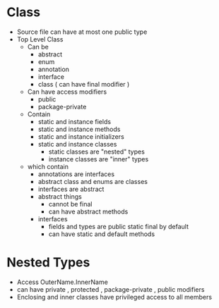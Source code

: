 # Class
 - Source file can have at most one public type 
 - Top Level Class 
   - Can be 
      - abstract
      - enum
      - annotation
      - interface
      - class ( can have final modifier )
   - Can have access modifiers
     - public 
     - package-private
   - Contain
     - static and instance fields
     - static and instance methods
     - static and instance initializers
     - static and instance classes
       - static classes are "nested" types
       - instance classes are "inner" types
   - which contain
     - annotations are interfaces
     - abstract class and enums are classes
     - interfaces are abstract
     - abstract things
        - cannot be final
        - can have abstract methods
     - interfaces
        - fields and types are public static final by default
        - can have static and default methods 
          
# Nested Types 
  - Access OuterName.InnerName
  - can have private , protected , package-private , public modifiers
  - Enclosing and inner classes have privileged access to all members